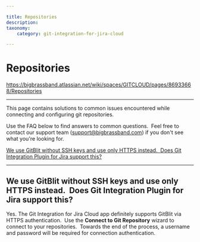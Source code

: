 ```yaml
---

title: Repositories
description:
taxonomy:
    category: git-integration-for-jira-cloud

---
```


# Repositories

<https://bigbrassband.atlassian.net/wiki/spaces/GITCLOUD/pages/86933668/Repositories>

* * *

This page contains solutions to common issues encountered while connecting and configuring git repositories.

Use the FAQ below to find answers to common questions.  Feel free to contact our support team ([support@bigbrassband.com](mailto:support@bigbrassband.com?subject=Repository%20connection%20issues%20-)) if you don't see what you're looking for.

[We use GitBlit without SSH keys and use only HTTPS instead.  Does Git Integration Plugin for Jira support this?](#Repositories-gitblitsupport)

  

* * *

  

## **We use GitBlit without SSH keys and use only HTTPS instead.  Does Git Integration Plugin for Jira support this?**

Yes. The Git Integration for Jira Cloud app definitely supports GitBlit via HTTPS authentication.  Use the **Connect to Git Repository** wizard to connect to your repositories.  Towards the end of the process, a username and password will be required for connection authentication.